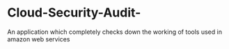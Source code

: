 # Cloud-Security-Audit-
An application which completely checks down the working of tools used in amazon web services
